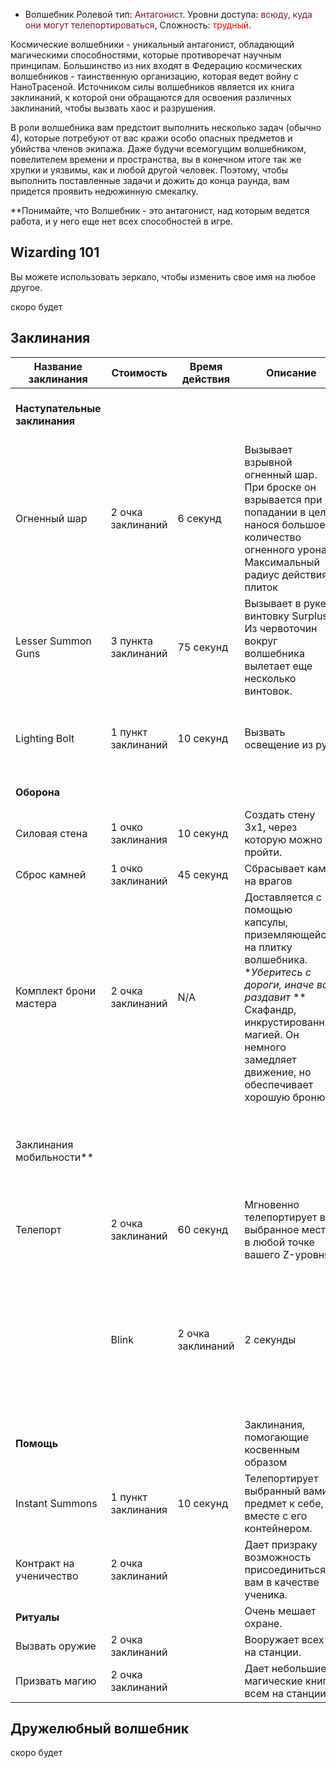 * Волшебник
Ролевой тип:  <font color="#711e25">Антагонист</font>. Уровни доступа: <font color="#711e25">всюду, куда они могут телепортироваться</font>, Сложность: <font color="Red">трудный</font>.

Космические волшебники - уникальный антагонист, обладающий магическими способностями, которые противоречат научным принципам. Большинство из них входят в Федерацию космических волшебников - таинственную организацию, которая ведет войну с НаноТрасеной. Источником силы волшебников является их книга заклинаний, к которой они обращаются для освоения различных заклинаний, чтобы вызвать хаос и разрушения.

В роли волшебника вам предстоит выполнить несколько задач (обычно 4), которые потребуют от вас кражи особо опасных предметов и убийства членов экипажа. Даже будучи всемогущим волшебником, повелителем времени и пространства, вы в конечном итоге так же хрупки и уязвимы, как и любой другой человек. Поэтому, чтобы выполнить поставленные задачи и дожить до конца раунда, вам придется проявить недюжинную смекалку.


**Понимайте, что Волшебник - это антагонист, над которым ведется работа, и у него еще нет всех способностей в игре.


## Wizarding 101

Вы можете использовать зеркало, чтобы изменить свое имя на любое другое.

скоро будет

## Заклинания

| Название заклинания | Стоимость | Время действия | Описание | Призыв |
| -------------------- | ---- | -------- | ----------- | ---------- |
| **Наступательные заклинания** | | | | Используются для убийства или нанесения других повреждений | | | |
| Огненный шар | 2 очка заклинаний | 6 секунд | Вызывает взрывной огненный шар. При броске он взрывается при попадании в цель, нанося большое количество огненного урона. Максимальный радиус действия 8 плиток |ONI'SOMA! |
| Lesser Summon Guns | 3 пункта заклинаний | 75 секунд | Вызывает в руке винтовку Surplus. Из червоточин вокруг волшебника вылетает еще несколько винтовок.| | |
| Lighting Bolt | 1 пункт заклинаний | 10 секунд | Вызвать освещение из рук. | НЕОГРАНИЧЕННОЕ КОЛИЧЕСТВО П'ВА, НЕОГРАНИЧЕННОЕ КОЛИЧЕСТВО П'ВА.
**Оборона** | | | | Используется для самозащиты |
| Силовая стена | 1 очко заклинания | 10 секунд | Создать стену 3x1, через которую можно пройти. | ТАРКОЛЬ МИНТИ ЖЕР! |
| Сброс камней | 1 очко заклинаний | 45 секунд | Сбрасывает камни на врагов | BALDERDASH! |
| Комплект брони мастера | 2 очка заклинаний | N/A | Доставляется с помощью капсулы, приземляющейся на плитку волшебника. **Уберитесь с дороги, иначе вас раздавит* ** Скафандр, инкрустированный магией. Он немного замедляет движение, но обеспечивает хорошую броню. | | |
| Заклинания мобильности** | | | | Позволяют быстрее перемещаться, настоятельно рекомендуется взять хотя бы одно заклинание.
| Телепорт | 2 очка заклинаний | 60 секунд | Мгновенно телепортирует в выбранное место в любой точке вашего Z-уровня. | СКИАР НИЛА! |
| | Blink | 2 очка заклинаний | 2 секунды | _случайным образом_ телепортируется на среднее расстояние. Он будет стараться не телепортировать волшебника в космос, но иногда это происходит, так что будьте готовы. | |
| **Помощь** | | | Заклинания, помогающие косвенным образом | |
| Instant Summons | 1 пункт заклинания | 10 секунд | Телепортирует выбранный вами предмет к себе, вместе с его контейнером. | GAR YOK |
| Контракт на ученичество | 2 очка заклинаний | | Дает призраку возможность присоединиться к вам в качестве ученика. |
| **Ритуалы** | | | Очень мешает охране. |
| Вызвать оружие | 2 очка заклинаний | | Вооружает всех на станции. | |
| Призвать магию | 2 очка заклинаний | | Дает небольшие магические книги всем на станции. | |


## Дружелюбный волшебник

скоро будет

